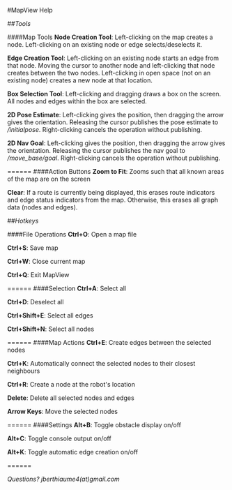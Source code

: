 #MapView Help

##_Tools_

####Map Tools
__Node Creation Tool__: Left-clicking on the map creates a node. Left-clicking on an existing node or edge selects/deselects it.

__Edge Creation Tool__: Left-clicking on an existing node starts an edge from that node. Moving the cursor to another node and left-clicking that node creates between the two nodes. Left-clicking in open space (not on an existing node) creates a new node at that location.

__Box Selection Tool__: Left-clicking and dragging draws a box on the screen. All nodes and edges within the box are selected.

__2D Pose Estimate__: Left-clicking gives the position, then dragging the arrow gives the orientation. Releasing the cursor publishes the pose estimate to _/initialpose_. Right-clicking cancels the operation without publishing.

__2D Nav Goal__: Left-clicking gives the position, then dragging the arrow gives the orientation. Releasing the cursor publishes the nav goal to _/move_base/goal_. Right-clicking cancels the operation without publishing.

======
####Action Buttons
__Zoom to Fit__: Zooms such that all known areas of the map are on the screen

__Clear__: If a route is currently being displayed, this erases route indicators and edge status indicators from the map. Otherwise, this erases all graph data (nodes and edges).

##_Hotkeys_

####File Operations
__Ctrl+O__: Open a map file

__Ctrl+S__: Save map

__Ctrl+W__: Close current map

__Ctrl+Q__: Exit MapView

======
####Selection
__Ctrl+A__: Select all

__Ctrl+D__: Deselect all

__Ctrl+Shift+E__: Select all edges

__Ctrl+Shift+N__: Select all nodes

======
####Map Actions
__Ctrl+E__: Create edges between the selected nodes

__Ctrl+K__: Automatically connect the selected nodes to their closest neighbours

__Ctrl+R__: Create a node at the robot's location

__Delete__: Delete all selected nodes and edges

__Arrow Keys__: Move the selected nodes

======
####Settings
__Alt+B__: Toggle obstacle display on/off

__Alt+C__: Toggle console output on/off

__Alt+K__: Toggle automatic edge creation on/off

======

_Questions? jberthiaume4(at)gmail.com_
